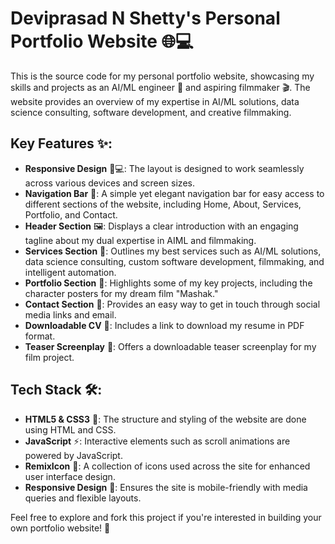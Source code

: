 # Deviprasad N Shetty's Personal Portfolio Website 🌐💻

This is the source code for my personal portfolio website, showcasing my skills and projects as an AI/ML engineer 🤖 and aspiring filmmaker 🎬. The website provides an overview of my expertise in AI/ML solutions, data science consulting, software development, and creative filmmaking.

## Key Features ✨:
- **Responsive Design** 📱💻: The layout is designed to work seamlessly across various devices and screen sizes.
- **Navigation Bar** 🔗: A simple yet elegant navigation bar for easy access to different sections of the website, including Home, About, Services, Portfolio, and Contact.
- **Header Section** 🖼️: Displays a clear introduction with an engaging tagline about my dual expertise in AIML and filmmaking.
- **Services Section** 🚀: Outlines my best services such as AI/ML solutions, data science consulting, custom software development, filmmaking, and intelligent automation.
- **Portfolio Section** 🎨: Highlights some of my key projects, including the character posters for my dream film "Mashak."
- **Contact Section** 📧: Provides an easy way to get in touch through social media links and email.
- **Downloadable CV** 📄: Includes a link to download my resume in PDF format.
- **Teaser Screenplay** 🎥: Offers a downloadable teaser screenplay for my film project.

## Tech Stack 🛠️:
- **HTML5 & CSS3** 🎨: The structure and styling of the website are done using HTML and CSS.
- **JavaScript** ⚡: Interactive elements such as scroll animations are powered by JavaScript.
- **RemixIcon** 🎯: A collection of icons used across the site for enhanced user interface design.
- **Responsive Design** 📲: Ensures the site is mobile-friendly with media queries and flexible layouts.

Feel free to explore and fork this project if you're interested in building your own portfolio website! 🌟

